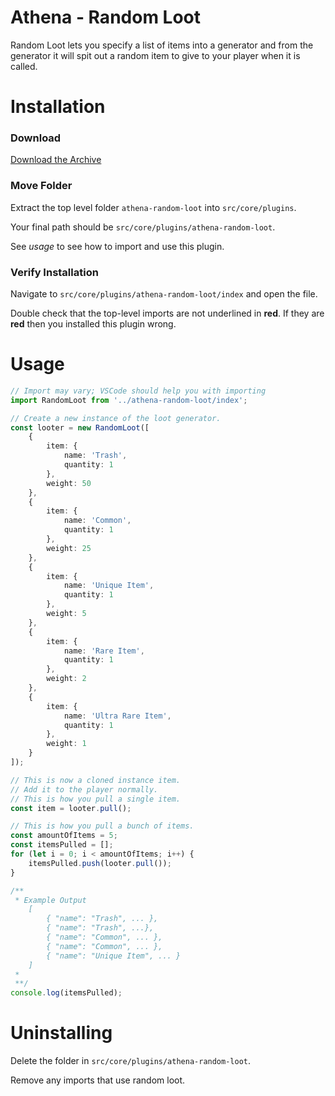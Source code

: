 # Athena - Random Loot

Random Loot lets you specify a list of items into a generator and from the generator it will spit out a random item to give to your player when it is called.

# Installation

### Download

[Download the Archive](https://github.com/Stuyk/athena-random-loot/archive/refs/heads/main.zip)

### Move Folder

Extract the top level folder `athena-random-loot` into `src/core/plugins`.

Your final path should be `src/core/plugins/athena-random-loot`.

See _usage_ to see how to import and use this plugin.

### Verify Installation

Navigate to `src/core/plugins/athena-random-loot/index` and open the file.

Double check that the top-level imports are not underlined in **red**. If they are **red** then you installed this plugin wrong.

# Usage

```typescript
// Import may vary; VSCode should help you with importing
import RandomLoot from '../athena-random-loot/index';

// Create a new instance of the loot generator.
const looter = new RandomLoot([
    {
        item: {
            name: 'Trash',
            quantity: 1
        },
        weight: 50
    },
    {
        item: {
            name: 'Common',
            quantity: 1
        },
        weight: 25
    },
    {
        item: {
            name: 'Unique Item',
            quantity: 1
        },
        weight: 5
    },
    {
        item: {
            name: 'Rare Item',
            quantity: 1
        },
        weight: 2
    },
    {
        item: {
            name: 'Ultra Rare Item',
            quantity: 1
        },
        weight: 1
    }
]);

// This is now a cloned instance item.
// Add it to the player normally.
// This is how you pull a single item.
const item = looter.pull();

// This is how you pull a bunch of items.
const amountOfItems = 5;
const itemsPulled = [];
for (let i = 0; i < amountOfItems; i++) {
    itemsPulled.push(looter.pull());
}

/**
 * Example Output
    [
        { "name": "Trash", ... }, 
        { "name": "Trash", ...}, 
        { "name": "Common", ... }, 
        { "name": "Common", ... }, 
        { "name": "Unique Item", ... }
    ]
 *
 **/
console.log(itemsPulled);
```

# Uninstalling

Delete the folder in `src/core/plugins/athena-random-loot`.

Remove any imports that use random loot.
